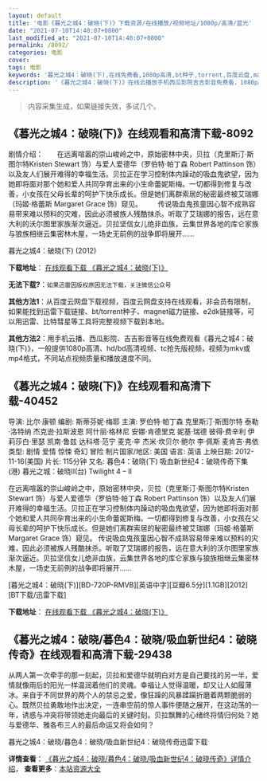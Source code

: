 ```yaml
---
layout: default
title: '电影《暮光之城4：破晓(下)》下载资源/在线播放/视频地址/1080p/高清/蓝光'
date: "2021-07-10T14:40:07+0800"
last_modified_at: "2021-07-10T14:40:07+0800"
permalink: /8092/
categories: 电影
cover:
tags: 电影
keywords: '暮光之城4：破晓(下),在线免费看,1080p高清,bt种子,torrent,百度云盘,magnet,磁力链,迅雷下载资源'
description: '《暮光之城4：破晓(下)》在线云播放手机西瓜影院吉吉影音免费看，1080p高清bd/hd未删减完整版和tc抢先枪版，mkv/mp4格式，附带bt/torrent种子、magnet/磁力链、百度云盘、网盘资源迅雷下载链接'
---
```


>内容采集生成，如果链接失效，多试几个。


## 《暮光之城4：破晓(下)》在线观看和高清下载-8092

剧情介绍：　　在远离喧嚣的崇山峻岭之中，原始密林中央，贝拉（克里斯汀·斯图尔特Kristen Stewart 饰）与爱人爱德华（罗伯特·帕丁森 Robert Pattinson 饰）以及友人们展开难得的幸福生活。贝拉正在学习控制体内躁动的吸血鬼欲望，因为她即将面对那个她和爱人共同孕育出来的小生命蕾妮斯梅。一切都得到修复与改善，小女孩在父母长辈的呵护下快乐成长。但是她们离群索居的秘密最终被艾瑞娜（玛姬·格蕾斯 Margaret Grace 饰）窥见。 　　传说吸血鬼孩童因心智不成熟容易带来难以预料的灾难，因此必须被族人残酷抹杀。听取了艾瑞娜的报告，远在意大利的沃尔图里家族渐次逼近。贝拉坚信女儿绝非血族，云集世界各地的库仑家族与狼族相继云集密林木屋，一场史无前例的战争即将展开……


暮光之城4：破晓(下) (2012)

**下载地址**： [在线观看下载 《暮光之城4：破晓(下)》](https://www.btbtdy.me/btdy/dy11621.html) 


**无法下载?**：`如果迅雷因版权原因无法下载，关注微信公众号 `

**其他方法1**：从百度云网盘下载视频，百度云网盘支持在线观看，非会员有限制，如果能找到迅雷下载链接、bt/torrent种子、magnet磁力链接、e2dk链接等，可以用迅雷、比特彗星等工具将完整视频下载到本地。

**其他方法2**：用手机云播、西瓜影院、吉吉影音等在线免费观看《暮光之城4：破晓(下)》，一般提供1080p高清、hd/bd高清视频、tc抢先版视频，视频为mkv或mp4格式，不同站点视频质量和播放速度不同。


## 《暮光之城4：破晓(下)》在线观看和高清下载-40452

导演: 比尔·康顿 编剧: 斯蒂芬妮·梅耶 主演: 罗伯特·帕丁森 克里斯汀·斯图尔特 泰勒·洛特纳 杰克逊·拉斯波恩 阿什丽·格林尼 安娜·肯德里克 妮基·瑞德 彼得·费辛利 伊莉莎白·里瑟 凯南·鲁兹 达科塔·范宁 麦克·辛 杰米·坎贝尔·鲍尔 李·佩斯 麦肯吉·弗依 类型: 剧情 爱情 惊悚 奇幻 冒险 制片国家/地区: 美国 语言: 英语 上映日期: 2012-11-16(美国) 片长: 115分钟 又名: 暮色4：破晓(下) 吸血新世纪4：破晓传奇下集(港) 暮光之城：破晓II(台) Twilight 4 – II

在远离喧嚣的崇山峻岭之中，原始密林中央，贝拉（克里斯汀·斯图尔特Kristen Stewart 饰）与爱人爱德华（罗伯特·帕丁森 Robert Pattinson 饰）以及友人们展开难得的幸福生活。贝拉正在学习控制体内躁动的吸血鬼欲望，因为她即将面对那个她和爱人共同孕育出来的小生命蕾妮斯梅。一切都得到修复与改善，小女孩在父母长辈的呵护下快乐成长。但是她们离群索居的秘密最终被艾瑞娜（玛姬·格蕾斯 Margaret Grace 饰）窥见。 传说吸血鬼孩童因心智不成熟容易带来难以预料的灾难，因此必须被族人残酷抹杀。听取了艾瑞娜的报告，远在意大利的沃尔图里家族渐次逼近。贝拉坚信女儿绝非血族，云集世界各地的库仑家族与狼族相继云集密林木屋，一场史无前例的战争即将展开……


[暮光之城4：破晓(下)][BD-720P-RMVB][英语中字][豆瓣6.5分][1.1GB][2012][BT下载/迅雷下载]

**下载地址**： [在线观看下载 《暮光之城4：破晓(下)》](https://www.btdx8.com/torrent/the_twilight_saga_2012.html) 


## 《暮光之城4：破晓/暮色4：破晓/吸血新世纪4：破晓传奇》在线观看和高清下载-29438

从两人第一次牵手的那一刻起，贝拉和爱德华就明白对方是自己要找的另一半，爱情就像雨后的阳光一样温润着他们的灵魂。幸福让人觉得温暖，却又让人如履薄冰。来自于不同世界的两个人的禁忌之爱，像狂躁的风暴蹂躏折磨着两颗脆弱的心。既然贝拉勇敢地作出决定，一连串空前的惊人事件便随之展开，在这动荡的一年，诱惑与冲突将带领她走向最后的关键时刻。贝拉飘舞的心绪终将情归何处？她与爱德华、雅各布三人的最后命运又将会如何？


暮光之城4：破晓/暮色4：破晓/吸血新世纪4：破晓传奇迅雷下载

**详情查看**： [《暮光之城4：破晓/暮色4：破晓/吸血新世纪4：破晓传奇》详情介绍](/movie/29438/)， **查看更多**：[本站资源大全](/movie/t/all/)

